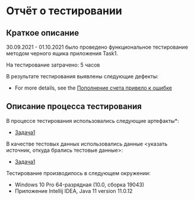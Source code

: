 # Отчёт о тестировании <Intellij IDEA>

## Краткое описание

30.09.2021 - 01.10.2021 было проведено функциональное тестирование методом черного ящика приложения Task1.

На тестирование затрачено: 5 часов

В результате тестирования выявлены следующие дефекты:
* For more details, see the [Пополнение счета привело к ошибке](https://github.com/DmitryK8/DZ1-Java/issues/1)


## Описание процесса тестирования

В процессе тестирования использовались следующие артефакты*:
* [Задача1](https://github.com/netology-code/javaqa-homeworks/blob/master/intro/MERGED.md)




В качестве тестовых данных использовались данные <указать источник, откуда брались тестовые данные>:
* [Задача1](https://github.com/netology-code/javaqa-homeworks/blob/master/intro/MERGED.md)

Тестирование производилось в следующем окружении:
* Windows 10 Pro 64-разрядная (10.0, сборка 19043)
* Приложение Intellij IDEA, Java 11 version 11.0.12
